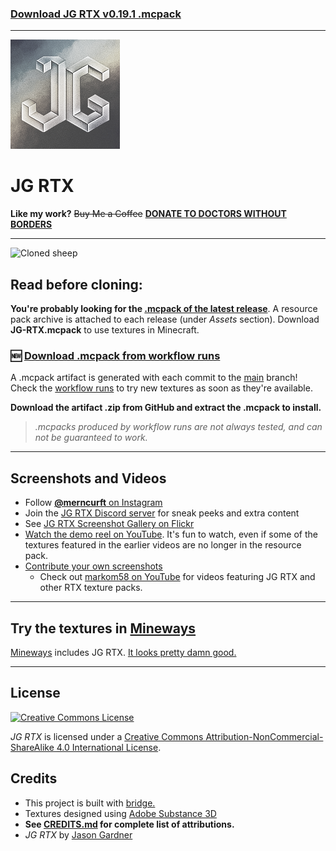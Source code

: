 ### [Download JG RTX v0.19.1 .mcpack](https://github.com/jasonjgardner/jg-rtx/releases/download/0.19.1/JG-RTX.mcpack)

---

![Pack Icon](RP/pack_icon.png)
# JG RTX

__Like my work?__
~~Buy Me a Coffee~~ __[DONATE TO DOCTORS WITHOUT BORDERS](https://donate.doctorswithoutborders.org/monthly.cfm)__

---

![Cloned sheep](https://d26mkv3tdw1wgb.cloudfront.net/minecraft/clones.png)

## Read before cloning:

__You're probably looking for the [.mcpack of the latest release](https://github.com/jasonjgardner/jg-rtx/releases)__. A resource pack archive is attached to each release (under _Assets_ section). Download __JG-RTX.mcpack__ to use textures in Minecraft.

### 🆕 [Download .mcpack from workflow runs](https://github.com/jasonjgardner/jg-rtx/actions/workflows/main.yml)

A .mcpack artifact is generated with each commit to the [main](https://github.com/jasonjgardner/jg-rtx/tree/main) branch! Check the [workflow runs](https://github.com/jasonjgardner/jg-rtx/actions/workflows/main.yml) to try new textures as soon as they're available.

__Download the artifact .zip from GitHub and extract the .mcpack to install.__

> *.mcpacks produced by workflow runs are not always tested, and can not be guaranteed to work.*

---

## Screenshots and Videos

- Follow [**@merncurft** on Instagram](https://www.instagram.com/merncurft/)
- Join the [JG RTX Discord server](https://discord.gg/nJmKSgmqyY) for sneak peeks and extra content
- See [JG RTX Screenshot Gallery on Flickr](https://www.flickr.com/photos/jasongardner/albums/72157719469112264)
- [Watch the demo reel on YouTube](https://www.youtube.com/playlist?list=PL8PY_n6h2FGXHHcfU4ifiWdeIYg8TNB8N). It's fun to watch, even if some of the textures featured in the earlier videos are no longer in the resource pack.
- [Contribute your own screenshots](https://github.com/jasonjgardner/jg-rtx/discussions/categories/screenshots)
  - Check out [markom58 on YouTube](https://www.youtube.com/c/markom58/search?query=JG%20RTX) for videos featuring JG RTX and other RTX texture packs.

---

## Try the textures in [Mineways](http://mineways.com)
[Mineways](https://github.com/erich666/Mineways/releases/tag/v8.00) includes JG RTX. [It looks pretty damn good.](http://www.realtimerendering.com/erich/minecraft/public/mineways/textures.html#candy)

---

## License
<a rel="license" href="http://creativecommons.org/licenses/by-nc-sa/4.0/"><img alt="Creative Commons License" src="https://i.creativecommons.org/l/by-nc-sa/4.0/88x31.png" /></a>

<em xmlns:dct="http://purl.org/dc/terms/" property="dct:title">JG RTX</em> is licensed under a <a rel="license" href="http://creativecommons.org/licenses/by-nc-sa/4.0/">Creative Commons Attribution-NonCommercial-ShareAlike 4.0 International License</a>.

## Credits
- This project is built with [bridge.](https://bridge-core.github.io/)
- Textures designed using [Adobe Substance 3D](https://www.adobe.com/creativecloud/3d-augmented-reality.html)
- __See [CREDITS.md](CREDITS.md) for complete list of attributions.__
- _JG RTX_ by [Jason Gardner](https://jasongardner.co) 

